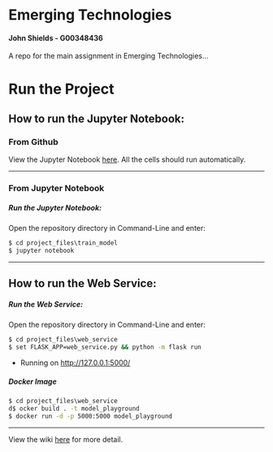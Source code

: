 # Emerging Technologies
#### John Shields - G00348436 

A repo for the main assignment in Emerging Technologies...

# Run the Project
## How to run the Jupyter Notebook:
### From Github
View the Jupyter Notebook [here](https://github.com/johnshields/EMT_PROJECT/blob/main/project_files/train-model/train-model.ipynb). All the cells should run automatically.
***
### From Jupyter Notebook
##### Run the Jupyter Notebook:
Open the repository directory in Command-Line and enter:
```cmd
$ cd project_files\train_model
$ jupyter notebook
```
***

## How to run the Web Service:
##### Run the Web Service:
Open the repository directory in Command-Line and enter:
```cmd
$ cd project_files\web_service
$ set FLASK_APP=web_service.py && python -m flask run
```
* Running on http://127.0.0.1:5000/

##### Docker Image
```cmd
$ cd project_files\web_service
d$ ocker build . -t model_playground
$ docker run -d -p 5000:5000 model_playground
```
***
View the wiki [here](https://github.com/johnshields/EMT_PROJECT/wiki) for more detail.
